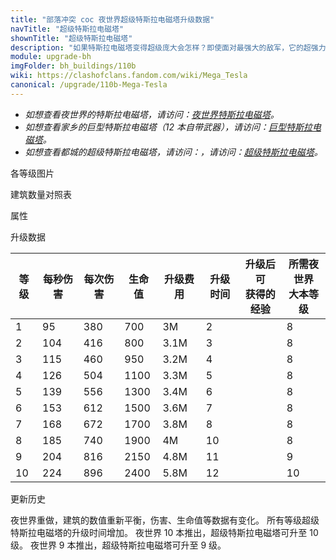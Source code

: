 ```yaml
---
title: "部落冲突 coc 夜世界超级特斯拉电磁塔升级数据"
navTitle: "超级特斯拉电磁塔"
shownTitle: "超级特斯拉电磁塔"
description: "如果特斯拉电磁塔变得超级庞大会怎样？即使面对最强大的敌军，它的超强力电流也能对他们造成重创！"
module: upgrade-bh
imgFolder: bh_buildings/110b
wiki: https://clashofclans.fandom.com/wiki/Mega_Tesla
canonical: /upgrade/110b-Mega-Tesla
---
```


- *如想查看夜世界的特斯拉电磁塔，请访问：[夜世界特斯拉电磁塔](/upgrade/1103-Hidden-Tesla)。*
- *如想查看家乡的巨型特斯拉电磁塔（12 本自带武器），请访问：[巨型特斯拉电磁塔](/upgrade/030c-Giga-Tesla)。*
- *如想查看都城的超级特斯拉电磁塔，请访问：，请访问：[超级特斯拉电磁塔](/upgrade/220b-Hidden-Mega-Tesla)。*

<UnitInfo :folder="$frontmatter.imgFolder" imgSrc="Mega_Tesla10.png" :imgAlt="$frontmatter.navTitle" :description="$frontmatter.description" :isSmallImg="true" />

<SmallTitle>各等级图片</SmallTitle>

<Panel>
    <UnitImgGroup :folder="$frontmatter.imgFolder">
        <UnitImg imgTitle="1 级" imgSrc="Mega_Tesla1.png" />
        <UnitImg imgTitle="2 级" imgSrc="Mega_Tesla2.png" />
        <UnitImg imgTitle="3 级" imgSrc="Mega_Tesla3.png" />
        <UnitImg imgTitle="4 级" imgSrc="Mega_Tesla4.png" />
        <UnitImg imgTitle="5 级" imgSrc="Mega_Tesla5.png" />
        <UnitImg imgTitle="6 级" imgSrc="Mega_Tesla6.png" />
        <UnitImg imgTitle="7 级" imgSrc="Mega_Tesla7.png" />
        <UnitImg imgTitle="8 级" imgSrc="Mega_Tesla8.png" />
        <UnitImg imgTitle="9 级" imgSrc="Mega_Tesla9.png" />
        <UnitImg imgTitle="10 级" imgSrc="Mega_Tesla10.png" />
    </UnitImgGroup>
</Panel>

<SmallTitle>建筑数量对照表</SmallTitle>

<BuildingNum>
    <BuildingNumRow title="大本等级" num="1 - 7,8 - 10" />
    <BuildingNumRow title="建筑数量" num="0,1" />
</BuildingNum>

<SmallTitle>属性</SmallTitle>

<UnitProperties>
    <UnitProperty pKey="占地面积" pValue="3×3" />
    <UnitProperty pKey="判定面积" pValue="2×2" :isJudgeSquare="true" />
    <UnitProperty pKey="伤害类型" pValue="链式伤害" />
    <UnitProperty pKey="目标数量" pValue="2" />
    <UnitProperty pKey="连锁半径" pValue="4 格" />
    <UnitProperty pKey="攻击的目标" pValue="地面和空中目标" />
    <UnitProperty pKey="射程" pValue="7.5 格" />
    <UnitProperty pKey="攻速" pValue="4 秒/次" />
</UnitProperties>

<SmallTitle>升级数据</SmallTitle>

<script setup>
const tableExtraInfo = [
    {
        "column": 4,
        "type": "cost",
        "gpClass": "building",
        "icon": "Gold2"
    },
    {
        "column": 5,
        "type": "time",
        "gpClass": "building"
    },
    {
        "column": 6,
        "type": "exp",
        "icon": "Exp"
    }
];
</script>

<UnitTable :tableExtraInfo="tableExtraInfo">

| 等级 | 每秒伤害 | 每次伤害 | 生命值 | 升级费用 | 升级时间 |升级后可<br>获得的经验|所需夜世界<br>大本等级|
|  --- |   ---   |   ---   |   ---  |    ---  |   ---   |         ---         |         ---        |
|   1  |    95   |   380   |   700  |    3M   |    2    |                     |          8         |
|   2  |   104   |   416   |   800  |  3.1M   |    3    |                     |          8         |
|   3  |   115   |   460   |   950  |  3.2M   |    4    |                     |          8         |
|   4  |   126   |   504   |  1100  |  3.3M   |    5    |                     |          8         |
|   5  |   139   |   556   |  1300  |  3.4M   |    6    |                     |          8         |
|   6  |   153   |   612   |  1500  |  3.6M   |    7    |                     |          8         |
|   7  |   168   |   672   |  1700  |  3.8M   |    8    |                     |          8         |
|   8  |   185   |   740   |  1900  |    4M   |   10    |                     |          8         |
|   9  |   204   |   816   |  2150  |  4.8M   |   11    |                     |          9         |
|  10  |   224   |   896   |  2400  |  5.8M   |   12    |                     |         10         |
</UnitTable>

<SmallTitle>更新历史</SmallTitle>

<Timeline>
    <TimelineItem date="2023/05/15">
        <TimelineRow>夜世界重做，建筑的数值重新平衡，伤害、生命值等数据有变化。</TimelineRow>
        <TimelineRow>所有等级超级特斯拉电磁塔的升级时间增加。</TimelineRow>
        <TimelineRow>夜世界 10 本推出，超级特斯拉电磁塔可升至 10 级。</TimelineRow>
    </TimelineItem>
    <TimelineItem date="2019/06/18">
        <TimelineRow>夜世界 9 本推出，超级特斯拉电磁塔可升至 9 级。</TimelineRow>
    </TimelineItem>
    <TimelineItem :historyBottom="true" />
</Timeline>